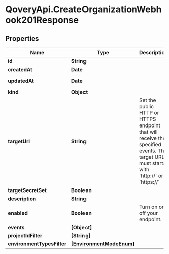 # QoveryApi.CreateOrganizationWebhook201Response

## Properties

Name | Type | Description | Notes
------------ | ------------- | ------------- | -------------
**id** | **String** |  | [readonly] 
**createdAt** | **Date** |  | [readonly] 
**updatedAt** | **Date** |  | [optional] [readonly] 
**kind** | **Object** |  | [optional] 
**targetUrl** | **String** | Set the public HTTP or HTTPS endpoint that will receive the specified events. The target URL must starts with &#x60;http://&#x60; or &#x60;https://&#x60;  | [optional] 
**targetSecretSet** | **Boolean** |  | [optional] 
**description** | **String** |  | [optional] 
**enabled** | **Boolean** | Turn on or off your endpoint. | [optional] 
**events** | **[Object]** |  | [optional] 
**projectIdFilter** | **[String]** |  | [optional] 
**environmentTypesFilter** | [**[EnvironmentModeEnum]**](EnvironmentModeEnum.md) |  | [optional] 



